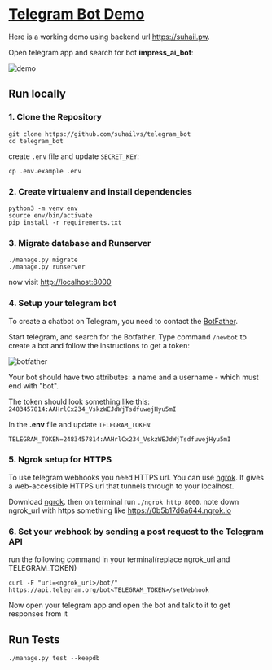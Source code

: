 # [Telegram Bot Demo](https://suhail.pw)

Here is a working demo using backend url <https://suhail.pw>.

Open telegram app and search for bot **impress_ai_bot**:

![demo](https://raw.github.com/suhailvs/telegram_bot/main/telegram_bot.gif)


## Run locally

### 1. Clone the Repository

    git clone https://github.com/suhailvs/telegram_bot
    cd telegram_bot

create `.env` file and update `SECRET_KEY`:

    cp .env.example .env

### 2. Create virtualenv and install dependencies

	python3 -m venv env
	source env/bin/activate
	pip install -r requirements.txt

### 3. Migrate database and Runserver

	./manage.py migrate
	./manage.py runserver

now visit <http://localhost:8000>

### 4. Setup your telegram bot

To create a chatbot on Telegram, you need to contact the [BotFather](https://telegram.me/BotFather).

Start telegram, and search for the Botfather. Type command `/newbot` to create a bot and follow the instructions to get a token:

![botfather](https://raw.github.com/suhailvs/telegram_bot/main/botfather.webp)

Your bot should have two attributes: a name and a username - which must end with "bot".

The token should look something like this: `2483457814:AAHrlCx234_VskzWEJdWjTsdfuwejHyu5mI`

In the **.env** file and update `TELEGRAM_TOKEN`:

	TELEGRAM_TOKEN=2483457814:AAHrlCx234_VskzWEJdWjTsdfuwejHyu5mI

### 5. Ngrok setup for HTTPS

To use telegram webhooks you need HTTPS url. You can use [ngrok](https://ngrok.com/). It gives a web-accessible HTTPS url that tunnels through to your localhost.

Download [ngrok](https://ngrok.com/). then on terminal run `./ngrok http 8000`. note down ngrok_url with https something like <https://0b5b17d6a644.ngrok.io>

### 6. Set your webhook by sending a post request to the Telegram API

run the following command in your terminal(replace ngrok_url and TELEGRAM_TOKEN)

	curl -F "url=<ngrok_url>/bot/" https://api.telegram.org/bot<TELEGRAM_TOKEN>/setWebhook


Now open your telegram app and open the bot and talk to it to get responses from it


## Run Tests

	./manage.py test --keepdb
